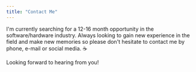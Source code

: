 ```yaml
---
title: "Contact Me"
---
```

I'm currently searching for a 12-16 month opportunity in the software/hardware industry. Always looking to gain new experience in the field and make new memories so please don't hesitate to contact me by phone, e-mail or social media. ☕

Looking forward to hearing from you!